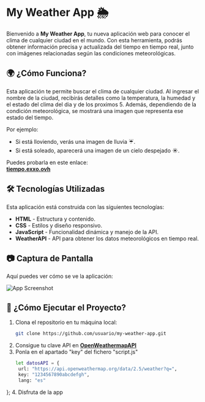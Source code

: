 # My Weather App 🌦️
Bienvenido a **My Weather App**, tu nueva aplicación web para conocer el clima de cualquier ciudad en el mundo. Con esta herramienta, podrás obtener información precisa y actualizada del tiempo en tiempo real, junto con imágenes relacionadas según las condiciones meteorológicas.

## 🌍 ¿Cómo Funciona?
Esta aplicación te permite buscar el clima de cualquier ciudad. Al ingresar el nombre de la ciudad, recibirás detalles como la temperatura, la humedad y el estado del clima del dia y de los proximos 5. Además, dependiendo de la condición meteorológica, se mostrará una imagen que representa ese estado del tiempo.

Por ejemplo:  
- Si está lloviendo, verás una imagen de lluvia ☔.  
- Si está soleado, aparecerá una imagen de un cielo despejado ☀️.

Puedes probarla en este enlace:  
[**tiempo.exxo.ovh**](https://tiempo.exxo.ovh/)

## 🛠️ Tecnologías Utilizadas
Esta aplicación está construida con las siguientes tecnologías:
- **HTML** - Estructura y contenido.
- **CSS** - Estilos y diseño responsivo.
- **JavaScript** - Funcionalidad dinámica y manejo de la API.
- **WeatherAPI** - API para obtener los datos meteorológicos en tiempo real.

## 📷 Captura de Pantalla
Aquí puedes ver cómo se ve la aplicación:

![App Screenshot](https://github.com/user-attachments/assets/b3c0e0fa-2a99-487c-b6fb-acc738c31f48)

## 🚀 ¿Cómo Ejecutar el Proyecto?
1. Clona el repositorio en tu máquina local:
   ```bash
   git clone https://github.com/usuario/my-weather-app.git
2. Consigue tu clave API en [**OpenWeathermapAPI**](https://openweathermap.org/api)
3. Ponla en el apartado "key" del fichero "script.js"
   ```bash
   let datosAPI = {
    url: "https://api.openweathermap.org/data/2.5/weather?q=",
    key: "1234567890abcdefgh",
    lang: "es"
};
4. Disfruta de la app




